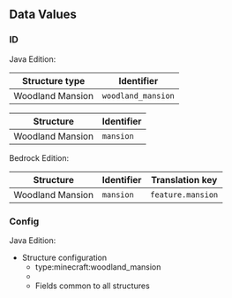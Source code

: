 ## Data Values
### ID
Java Edition:

| Structure type   | Identifier         |
|------------------|--------------------|
| Woodland Mansion | `woodland_mansion` |

| Structure        | Identifier |
|------------------|------------|
| Woodland Mansion | `mansion`  |

Bedrock Edition:

| Structure        | Identifier | Translation key   |
|------------------|------------|-------------------|
| Woodland Mansion | `mansion`  | `feature.mansion` |

### Config
Java Edition:

- Structure configuration
	- type:minecraft:woodland_mansion
	- 
	- Fields common to all structures


